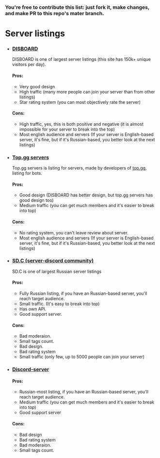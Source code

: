 ### You're free to contribute this list: just fork it, make changes, and make PR to this repo's mater branch.
# Server listings
- ### [DISBOARD](https://disboard.org) 
  DISBOARD is one of largest server listings (this site has 150k+ unique visitors per day).
  #### Pros:
  - Very good design
  - High traffic (many more people can join your server than from other listings)
  - Star rating system (you can most objectively rate the server)
  #### Cons:
  - High traffic, yes, this is both positive and negative (it is almost impossible for your server to break into the top)
  - Most english audience and servers (If your server is English-based server, it's fine, but if it's Russian-based, you better look at the next listings)
- ### [Top.gg servers](https://top.gg/servers)
  Top.gg servers is listing for servers, made by developers of [top.gg](https://top.gg), listing for bots.
  #### Pros:
  - Good design (DISBOARD has better design, but top.gg servers has good design too)
  - Medium traffic (you can get much members and it's easier to break into top)
  #### Cons:
  - No rating system, you can't leave review about server.
  - Most english audience and servers (If your server is English-based server, it's fine, but if it's Russian-based, you better look at the next listings)
- ### [SD.C (server-discord community)](https://server-discord.com)
  SD.C is one of largest Russian server listings
  #### Pros:
  - Fully Russian listing, if you have an Russian-based server, you'll reach target audience.
  - Small traffic. (It's easy to break into top)
  - Has own API.
  - Good support server.
  #### Cons: 
  - Bad moderaion.
  - Small tags count.
  - Bad design.
  - Bad rating system
  - Small traffic (only few, up to 5000 people can join your server)
- ### [Discord-server](https://discord-server.com)
  #### Pros:
  - Russian-most listing, if you have an Russian-based server, you'll reach target audience.
  - Medium traffic (you can get much members and it's easier to break into top)
  - Good support server
  #### Cons:
  - Bad design
  - Bad rating system
  - Bad moderaion.
  - Small tags count.
  
